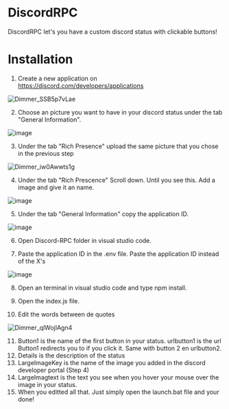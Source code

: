 # DiscordRPC
DiscordRPC let's you have a custom discord status with clickable buttons!

# Installation


1. Create a new application on https://discord.com/developers/applications

 ![Dimmer_SSB5p7vLae](https://user-images.githubusercontent.com/78964881/126852756-52e58ff5-f530-4361-978a-eeca06d688fe.png)

2. Choose an picture you want to have in your discord status under the tab "General Information".

![image](https://user-images.githubusercontent.com/78964881/126852785-10d803a1-2a96-4c59-a7db-a4f51f8efc5a.png)

3. Under the tab "Rich Presence" upload the same picture that you chose in the previous step

![Dimmer_iw0Awwts1g](https://user-images.githubusercontent.com/78964881/126852815-c2ba685c-5274-420f-a834-60bdf0edc87a.png)

4. Under the tab "Rich Prescence" Scroll down. Until you see this. Add a image and give it an name. 

![image](https://user-images.githubusercontent.com/78964881/126853047-70a7902a-839a-4cd4-a37d-98770a00fea2.png)

5. Under the tab "General Information" copy the application ID.

![image](https://user-images.githubusercontent.com/78964881/126852829-7af33f96-e5bb-494e-9a82-cf790594c8f2.png)

6. Open Discord-RPC folder in visual studio code.


7. Paste the application ID in the .env file. Paste the application ID instead of the X's

![image](https://user-images.githubusercontent.com/78964881/126866885-32ebe69b-ca28-4760-86f9-3825c78accc1.png)

8. Open an terminal in visual studio code and type npm install.
9. Open the index.js file.

10. Edit the words between de quotes

![Dimmer_qlWojIAgn4](https://user-images.githubusercontent.com/78964881/126852941-9948fd6e-a1f9-466e-9ed9-9ea9f9b03cee.png)

11. Button1 is the name of the first button in your status. urlbutton1 is the url Button1 redirects you to if you click it. Same with button 2 en urlbutton2.
12. Details is the description of the status
13. LargeImageKey is the name of the image you added in the discord developer portal (Step 4)
14. LargeImagtext is the text you see when you hover your mouse over the image in your status.
15. When you editted all that. Just simply open the launch.bat file and your done!






